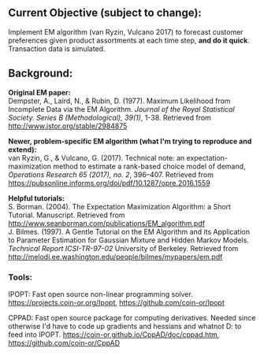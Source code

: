 ## Current Objective (subject to change):
Implement EM algorithm (van Ryzin, Vulcano 2017) to forecast customer preferences given product assortments at each time step, **and do it quick**. Transaction data is simulated.

## Background:
**Original EM paper:**  
Dempster, A., Laird, N., & Rubin, D. (1977). Maximum Likelihood from Incomplete Data via the EM Algorithm. *Journal of the Royal Statistical Society. Series B (Methodological), 39(1)*, 1-38. Retrieved from http://www.jstor.org/stable/2984875

**Newer, problem-specific EM algorithm (what I'm trying to reproduce and extend):**  
van Ryzin, G., & Vulcano, G. (2017). Technical note: an expectation-maximization method to
estimate a rank-based choice model of demand, *Operations Research 65 (2017), no. 2*, 396–407. Retrieved from https://pubsonline.informs.org/doi/pdf/10.1287/opre.2016.1559

**Helpful tutorials:**  
S. Borman. (2004). The Expectation Maximization Algorithm: a Short Tutorial. Manuscript. Retrieved from http://www.seanborman.com/publications/EM_algorithm.pdf  
J. Bilmes. (1997). A Gentle Tutorial on the EM Algorithm and its Application to Parameter Estimation for
Gaussian Mixture and Hidden Markov Models. *Technical Report ICSI-TR-97-02* University of
Berkeley. Retrieved from http://melodi.ee.washington.edu/people/bilmes/mypapers/em.pdf

### Tools:
IPOPT: Fast open source non-linear programming solver. https://projects.coin-or.org/Ipopt, https://github.com/coin-or/Ipopt

CPPAD: Fast open source package for computing derivatives. Needed since otherwise I'd have to code up gradients and hessians and whatnot D: to feed into IPOPT. https://coin-or.github.io/CppAD/doc/cppad.htm, https://github.com/coin-or/CppAD

